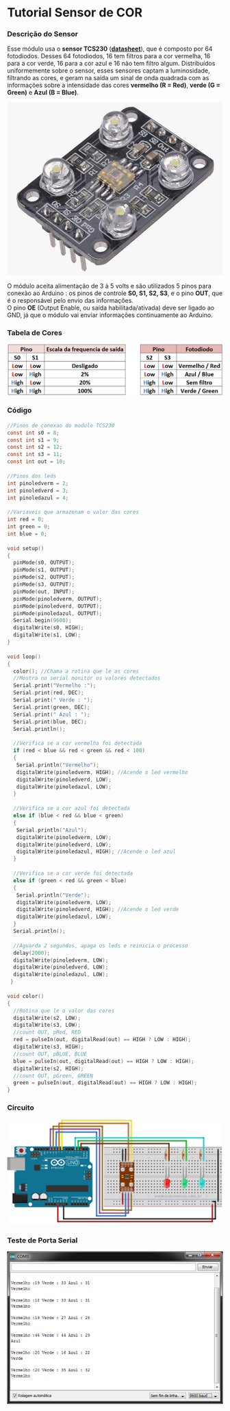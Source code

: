 # Tutorial Sensor de COR

### Descrição do Sensor

 Esse módulo usa o **sensor TCS230** \([**datasheet**](https://goo.gl/vN447y)\), que é composto por 64 fotodiodos. Desses 64 fotodiodos, 16 tem filtros para a cor vermelha, 16 para a cor verde, 16 para a cor azul e 16 não tem filtro algum. Distribuídos uniformemente sobre o sensor, esses sensores captam a luminosidade, filtrando as cores, e geram na saída um sinal de onda quadrada com as informações sobre a intensidade das cores **vermelho \(R = Red\)**, **verde \(G = Green\)** e **Azul \(B = Blue\)**.

![](../../../.gitbook/assets/modulo-tcs230.jpg)

 O módulo aceita alimentação de 3 à 5 volts e são utilizados 5 pinos para conexão ao Arduino : os pinos de controle **S0, S1, S2, S3**, e o pino **OUT**, que é o responsável pelo envio das informações.  
 O pino **OE** \(Output Enable, ou saída habilitada/ativada\) deve ser ligado ao GND, já que o módulo vai enviar informações continuamente ao Arduino.

### Tabela de Cores

![](../../../.gitbook/assets/tabela-sinais-tcs230.PNG)

### Código

```c
//Pinos de conexao do modulo TCS230  
const int s0 = 8;  
const int s1 = 9;  
const int s2 = 12;  
const int s3 = 11;  
const int out = 10;   
   
//Pinos dos leds  
int pinoledverm = 2;  
int pinoledverd = 3;  
int pinoledazul = 4;  
    
//Variaveis que armazenam o valor das cores  
int red = 0;  
int green = 0;  
int blue = 0;  
    
void setup()   
{  
  pinMode(s0, OUTPUT);  
  pinMode(s1, OUTPUT);  
  pinMode(s2, OUTPUT);  
  pinMode(s3, OUTPUT);  
  pinMode(out, INPUT);  
  pinMode(pinoledverm, OUTPUT);  
  pinMode(pinoledverd, OUTPUT);  
  pinMode(pinoledazul, OUTPUT);  
  Serial.begin(9600);  
  digitalWrite(s0, HIGH);  
  digitalWrite(s1, LOW);  
}  
    
void loop() 
{  
  color(); //Chama a rotina que le as cores  
  //Mostra no serial monitor os valores detectados  
  Serial.print("Vermelho :");  
  Serial.print(red, DEC);  
  Serial.print(" Verde : ");  
  Serial.print(green, DEC);  
  Serial.print(" Azul : ");  
  Serial.print(blue, DEC);  
  Serial.println();  

  //Verifica se a cor vermelha foi detectada  
  if (red < blue && red < green && red < 100)  
  {  
   Serial.println("Vermelho");  
   digitalWrite(pinoledverm, HIGH); //Acende o led vermelho  
   digitalWrite(pinoledverd, LOW);  
   digitalWrite(pinoledazul, LOW);  
  }  

  //Verifica se a cor azul foi detectada  
  else if (blue < red && blue < green)   
  {  
   Serial.println("Azul");  
   digitalWrite(pinoledverm, LOW);  
   digitalWrite(pinoledverd, LOW);  
   digitalWrite(pinoledazul, HIGH); //Acende o led azul  
  }  

  //Verifica se a cor verde foi detectada  
  else if (green < red && green < blue)  
  {  
   Serial.println("Verde");  
   digitalWrite(pinoledverm, LOW);  
   digitalWrite(pinoledverd, HIGH); //Acende o led verde  
   digitalWrite(pinoledazul, LOW);  
  }  
  Serial.println();  

  //Aguarda 2 segundos, apaga os leds e reinicia o processo  
  delay(2000);   
  digitalWrite(pinoledverm, LOW);  
  digitalWrite(pinoledverd, LOW);  
  digitalWrite(pinoledazul, LOW);  
 }  
    
void color()  
{  
  //Rotina que le o valor das cores  
  digitalWrite(s2, LOW);  
  digitalWrite(s3, LOW);  
  //count OUT, pRed, RED  
  red = pulseIn(out, digitalRead(out) == HIGH ? LOW : HIGH);  
  digitalWrite(s3, HIGH);  
  //count OUT, pBLUE, BLUE  
  blue = pulseIn(out, digitalRead(out) == HIGH ? LOW : HIGH);  
  digitalWrite(s2, HIGH);  
  //count OUT, pGreen, GREEN  
  green = pulseIn(out, digitalRead(out) == HIGH ? LOW : HIGH);  
}
```

### Circuito

![](../../../.gitbook/assets/circuito-tcs230.png)

### Teste de Porta Serial

![](../../../.gitbook/assets/teste-tcs230-serial-monitor.png)

### 





